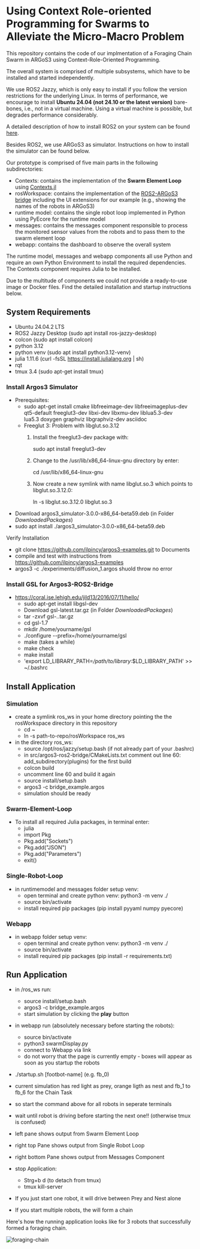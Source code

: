 # Using Context Role-oriented Programming for Swarms to Alleviate the Micro-Macro Problem

This repository contains the code of our implmentation of a Foraging Chain Swarm in ARGoS3 using Context-Role-Oriented Programming.

The overall system is comprised of multiple subsystems, which have to be installed and started independently. 

We use ROS2 Jazzy, which is only easy to install if you follow the version restrictions for the underlying Linux. 
In terms of performance, we encourage to install <b>Ubuntu 24.04 (not 24.10 or the latest version)</b> bare-bones, i.e., not in a virtual machine.
Using a virtual machine is possible, but degrades performance considerably.

A detailed description of how to install ROS2 on your system can be found [here](https://docs.ros.org/en/jazzy/Installation.html).

Besides ROS2, we use ARGoS3 as simulator. Instructions on how to install the simulator can be found below.

Our prototype is comprised of five main parts in the following subdirectories:

- Contexts: contains the implementation of the <b>Swarm Element Loop</b> using [Contexts.jl](https://github.com/cgutsche/Contexts.jl)
- rosWorkspace: contains the implementation of the [ROS2-ARGoS3 bridge](https://github.com/einstein07/collective-decision-making-argos-ros2) including the UI extensions for our example (e.g., showing the names of the robots in ARGoS3)
- runtime model: contains the single robot loop implemented in Python using PyEcore for the runtime model
- messages: contains the messages component responsible to process the monitored sensor values from the robots and to pass them to the swarm element loop
- webapp: contains the dashboard to observe the overall system

The runtime model, messages and webapp components all use Python and require an own Python Environment to install the required dependencies.
The Contexts component requires Julia to be installed.

Due to the multitude of components we could not provide a ready-to-use image or Docker files. Find the detailed installation and startup instructions below.

## System Requirements

- Ubuntu 24.04.2 LTS
- ROS2 Jazzy Desktop (sudo apt install ros-jazzy-desktop)
- colcon (sudo apt install colcon)
- python 3.12
- python venv (sudo apt install python3.12-venv)
- julia 1.11.6 (curl -fsSL https://install.julialang.org | sh)
- rqt
- tmux 3.4 (sudo apt-get install tmux)

### Install Argos3 Simulator
- Prerequisites:
  - sudo apt-get install cmake libfreeimage-dev libfreeimageplus-dev \
  qt5-default freeglut3-dev libxi-dev libxmu-dev liblua5.3-dev \
  lua5.3 doxygen graphviz libgraphviz-dev asciidoc 
  - Freeglut 3: Problem with libglut.so.3.12
    1. Install the freeglut3-dev package with:
       
       sudo apt install freeglut3-dev
    2. Change to the /usr/lib/x86_64-linux-gnu directory by enter: 

       cd /usr/lib/x86_64-linux-gnu
    3. Now create a new symlink with name libglut.so.3 which points to libglut.so.3.12.0:
       
       ln -s libglut.so.3.12.0 libglut.so.3
- Download argos3_simulator-3.0.0-x86_64-beta59.deb (in Folder *DownloadedPackages*)
- sudo apt install ./argos3_simulator-3.0.0-x86_64-beta59.deb

Verify Installation
- git clone https://github.com/ilpincy/argos3-examples.git to Documents
- compile and test with instructions from https://github.com/ilpincy/argos3-examples
- argos3 -c ./experiments/diffusion_1.argos shuold throw no error

### Install GSL for Argos3-ROS2-Bridge
- https://coral.ise.lehigh.edu/jild13/2016/07/11/hello/
    - sudo apt-get install libgsl-dev
    - Download gsl-latest.tar.gz (in Folder *DownloadedPackages*)
    - tar -zxvf gsl-*.*.tar.gz
    - cd gsl-1.7
    - mkdir /home/yourname/gsl
    - ./configure --prefix=/home/yourname/gsl
    - make (takes a while)
    - make check
    - make install
    - 'export LD_LIBRARY_PATH=*/path/to/library*:$LD_LIBRARY_PATH' >> ~/.bashrc 

## Install Application

### Simulation
- create a symlink ros_ws in your home directory pointing the the rosWorkspace directory in this repository
  - cd ~
  - ln -s path-to-repo/rosWorkspace ros_ws
- in the directory ros_ws:
    - source /opt/ros/jazzy/setup.bash (if not already part of your .bashrc)
    - in src/argos3-ros2-bridge/CMakeLists.txt comment out line 60: add_subdirectory(plugins) for the first build
    - colcon build 
    - uncomment line 60 and build it again
    - source install/setup.bash
    - argos3 -c bridge_example.argos
    - simulation should be ready

### Swarm-Element-Loop
- To install all required Julia packages, in terminal enter:
    - julia
    - import Pkg 
    - Pkg.add("Sockets")
    - Pkg.add("JSON")
    - Pkg.add("Parameters")
    - exit()

### Single-Robot-Loop
- in runtimemodel and messages folder setup venv:
    - open terminal and create python venv: python3 -m venv ./
    - source bin/activate
    - install required pip packages (pip install pyyaml numpy pyecore)

### Webapp
- in webapp folder setup venv:
    - open terminal and create python venv: python3 -m venv ./
    - source bin/activate
    - install required pip packages (pip install -r requirements.txt)
 
## Run Application
- in /ros_ws run: 
    - source install/setup.bash
    - argos3 -c bridge_example.argos
    - start simulation by clicking the **play** button
- in webapp run (absolutely necessary before starting the robots):
    - source bin/activate
    - python3 swarmDisplay.py
    - connect to Webapp via link
    - do not worry that the page is currently empty - boxes will appear as soon as you startup the robots

- ./startup.sh [footbot-name] (e.g. fb_0)
- current simulation has red light as prey, orange ligth as nest and fb_1 to fb_6 for the Chain Task
- so start the command above for all robots in seperate terminals 
- wait until robot is driving before starting the next one!! (otherwise tmux is confused) 
- left pane shows output from Swarm Element Loop
- right top Pane shows output from Single Robot Loop
- right bottom Pane shows output from Messages Component

- stop Application:
    - Strg+b d  (to detach from tmux)
    - tmux kill-server

- If you just start one robot, it will drive between Prey and Nest alone
- If you start multiple robots, the will form a chain

Here's how the running application looks like for 3 robots that successfully formed a foraging chain.

<img alt="foraging-chain" src="https://github.com/user-attachments/assets/b74e760d-5b4d-4cf0-b03c-bf71a49cc38f" />
